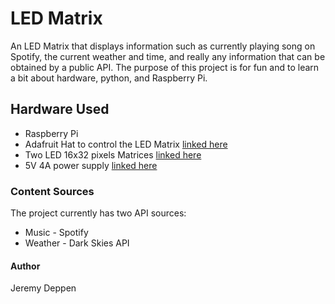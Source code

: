 # LED Matrix

An LED Matrix that displays information such as currently playing song on Spotify, the current weather and time, and really any information that can be obtained by a public API.
The purpose of this project is for fun and to learn a bit about hardware, python, and Raspberry Pi.

## Hardware Used

* Raspberry Pi
* Adafruit Hat to control the LED Matrix [linked here](https://www.adafruit.com/product/2345)
* Two LED 16x32 pixels Matrices [linked here](https://www.adafruit.com/product/420)
* 5V 4A power supply [linked here](https://www.adafruit.com/product/1466)

### Content Sources
The project currently has two API sources:
 * Music - Spotify
 * Weather - Dark Skies API

#### Author
Jeremy Deppen

